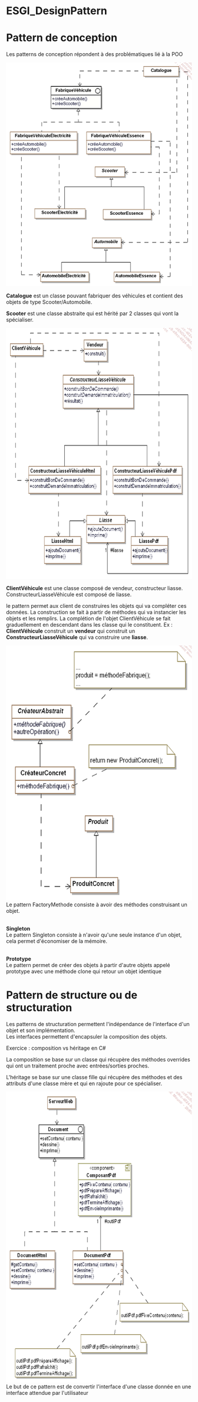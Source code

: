 # ESGI_DesignPattern

# Pattern de conception
Les patterns de conception répondent à des problématiques lié à la POO

![AbstractFactory](AbstractFactory.png)
<br>

**Catalogue** est un classe pouvant fabriquer des véhicules et contient des objets de type Scooter/Automobile.

**Scooter** est une classe abstraite qui est hérité par 2 classes qui vont la spécialiser.

![PatternBuilder](PatternBuilder.png)

**ClientVéhicule** est une classe composé de vendeur, constructeur liasse.
ConstructeurLiasseVéhicule est composé de liasse.

le pattern permet aux client de construires les objets qui va compléter ces données. La construction se fait à partir de méthodes qui va instancier les objets et les remplirs. La complétion de l'objet ClientVéhicule se fait graduellement en descendant dans les classe qui le constituent. Ex : **ClientVéhicule** construit un **vendeur** qui construit un **ConstructeurLiasseVéhicule** qui va construire une **liasse**.

![FactoryMethod](FactoryMethod.png)
<br> Le pattern FactoryMethode consiste à avoir des méthodes construisant un objet.

<br> **Singleton** 
<br> Le pattern Singleton consiste à n'avoir qu'une seule instance d'un objet, cela permet d'économiser de la mémoire.

<br> **Prototype**
<br> Le pattern permet de créer des objets à partir d'autre objets appelé prototype avec une méthode clone qui retour un objet identique <br>

# Pattern de structure ou de structuration

Les patterns de structuration permettent l'indépendance de l'interface d'un objet et son implémentation. <br>
Les interfaces permettent d'encapsuler la composition des objets. <br>

Exercice : composition vs héritage en C# <br>

La composition se base sur un classe qui récupère des méthodes overrides qui ont un traitement proche avec entrées/sorties proches. <br>

L'héritage se base sur une classe fille qui récupère des méthodes et des attributs d'une classe mère et qui en rajoute pour ce spécialiser. <br>

![PatternAdapter](PatternAdapter.png)
<br> Le but de ce pattern est de convertir l'interface d'une classe donnée en une interface attendue par l'utilisateur